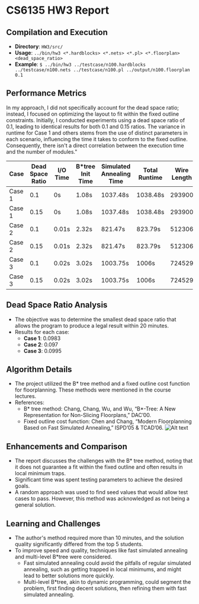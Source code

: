 # CS6135 HW3 Report

## Compilation and Execution
- **Directory**: `HW3/src/`
- **Usage**: `../bin/hw3 <*.hardblocks> <*.nets> <*.pl> <*.floorplan> <dead_space_ratio>`
- **Example**: `$ ../bin/hw3 ../testcase/n100.hardblocks ../testcase/n100.nets ../testcase/n100.pl ../output/n100.floorplan 0.1`

## Performance Metrics
In my approach, I did not specifically account for the dead space ratio; instead, I focused on optimizing the layout to fit within the fixed outline constraints. Initially, I conducted experiments using a dead space ratio of 0.1, leading to identical results for both 0.1 and 0.15 ratios. The variance in runtime for Case 1 and others stems from the use of distinct parameters in each scenario, influencing the time it takes to conform to the fixed outline. Consequently, there isn't a direct correlation between the execution time and the number of modules."

| Case   | Dead Space Ratio | I/O Time | B*tree Init Time | Simulated Annealing Time | Total Runtime | Wire Length |
|--------|------------------|----------|------------------|--------------------------|---------------|-------------|
| Case 1 | 0.1              | 0s       | 1.08s            | 1037.48s                 | 1038.48s      | 293900      |
| Case 1 | 0.15             | 0s       | 1.08s            | 1037.48s                 | 1038.48s      | 293900      |
| Case 2 | 0.1              | 0.01s    | 2.32s            | 821.47s                  | 823.79s       | 512306      |
| Case 2 | 0.15             | 0.01s    | 2.32s            | 821.47s                  | 823.79s       | 512306      |
| Case 3 | 0.1              | 0.02s    | 3.02s            | 1003.75s                 | 1006s         | 724529      |
| Case 3 | 0.15             | 0.02s    | 3.02s            | 1003.75s                 | 1006s         | 724529      |
## Dead Space Ratio Analysis
- The objective was to determine the smallest dead space ratio that allows the program to produce a legal result within 20 minutes.
- Results for each case:
  - **Case 1**: 0.0983
  - **Case 2**: 0.097
  - **Case 3**: 0.0995

## Algorithm Details
- The project utilized the B* tree method and a fixed outline cost function for floorplanning. These methods were mentioned in the course lectures.
- References:
  - B* tree method: Chang, Chang, Wu, and Wu, “B*-Tree: A New Representation for Non-Slicing Floorplans,” DAC’00.
  - Fixed outline cost function: Chen and Chang, “Modern Floorplanning Based on Fast Simulated Annealing,” ISPD’05 & TCAD’06.
![Alt text](image-1.png)

## Enhancements and Comparison
- The report discusses the challenges with the B* tree method, noting that it does not guarantee a fit within the fixed outline and often results in local minimum traps.
- Significant time was spent testing parameters to achieve the desired goals.
- A random approach was used to find seed values that would allow test cases to pass. However, this method was acknowledged as not being a general solution.

## Learning and Challenges
- The author's method required more than 10 minutes, and the solution quality significantly differed from the top 5 students.
- To improve speed and quality, techniques like fast simulated annealing and multi-level B*tree were considered.
    - Fast simulated annealing could avoid the pitfalls of regular simulated annealing, such as getting trapped in local minimums, and might lead to better solutions more quickly.
    - Multi-level B*tree, akin to dynamic programming, could segment the problem, first finding decent solutions, then refining them with fast simulated annealing.

